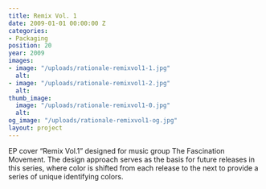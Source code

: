 ```yaml
---
title: Remix Vol. 1
date: 2009-01-01 00:00:00 Z
categories:
- Packaging
position: 20
year: 2009
images:
- image: "/uploads/rationale-remixvol1-1.jpg"
  alt: 
- image: "/uploads/rationale-remixvol1-2.jpg"
  alt: 
thumb_image:
  image: "/uploads/rationale-remixvol1-0.jpg"
  alt: 
og_image: "/uploads/rationale-remixvol1-og.jpg"
layout: project
---
```


EP cover “Remix Vol.1” designed for music group The Fascination Movement. The design approach serves as the basis for future releases in this series, where color is shifted from each release to the next to provide a series of unique identifying colors.
